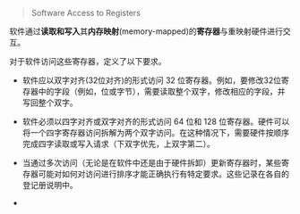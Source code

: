
> Software Access to Registers

软件通过**读取和写入**其**内存映射**(memory-mapped)的**寄存器**与重映射硬件进行交互。

对于软件访问这些寄存器，定义了以下要求。

* 软件应以双字对齐(32位对齐)的形式访问 32 位寄存器。例如，要修改32位寄存器中的字段（例如，位或字节），需要读取整个双字，修改相应的字段，并写回整个双字。

* 软件必须以四字对齐或双字对齐的形式访问 64 位和 128 位寄存器。硬件可以将一个四字寄存器访问拆解为两个双字访问。在这种情况下，需要硬件按顺序完成四字读取或写入请求（下双字优先，上双字第二）。

* 当通过多次访问（无论是在软件中还是由于硬件拆卸）更新寄存器时，某些寄存器可能对如何对访问进行排序才能正确执行有特定要求。这些记录在各自的登记册说明中。

* 

